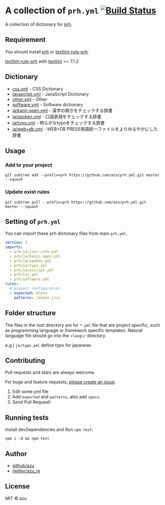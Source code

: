 # A collection of `prh.yml` [![Build Status](https://travis-ci.org/azu/prh.yml.svg?branch=master)](https://travis-ci.org/azu/prh.yml)

A collection of dictionary for [prh](https://github.com/vvakame/prh "prh").

## Requirement

You should install [prh](https://github.com/vvakame/prh "prh") or [textlint-rule-prh](https://github.com/azu/textlint-rule-prh/releases/tag/2.4.0 "textlint-rule-prh").

[textlint-rule-prh](https://github.com/azu/textlint-rule-prh/releases/tag/2.4.0 "textlint-rule-prh") with [textlint](https://github.com/textlint/textlint "textlint") >= 7.1.2

<!-- Don't edit. "Dictionary" is generated by .meta -->
## Dictionary 

- [css.yml](css.yml) -  CSS Dictionary
- [javascript.yml](javascript.yml) -  JavaScript Dictionary
- [other.yml](other.yml) -  Other
- [software.yml](software.yml) -  Software dictionary
- [ja/kanji-open.yml](ja/kanji-open.yml) -  漢字の開きをチェックする辞書
- [ja/spoken.yml](ja/spoken.yml) -  口語表現をチェックする辞書
- [ja/typo.yml](ja/typo.yml) -  明らかなtypoをチェックする辞書
- [ja/web+db.yml](ja/web+db.yml) -  WEB+DB PRESS用語統一ファイルをよりゆるやかにした辞書

## Usage

### Add to your project

    git subtree add --prefix=prh https://github.com/azu/prh.yml.git master --squash

### Update exist rules

    git subtree pull --prefix=prh https://github.com/azu/prh.yml.git master --squash

## Setting of `prh.yml`

You can import these prh dictionary files from main `prh.yml`.

```yml
version: 1
imports:
  - prh/ja/jser-info.yml
  - prh/ja/kanji-open.yml
  - prh/ja/spoken.yml
  - prh/ja/typo.yml
  - prh/javascript.yml
  - prh/css.yml
  - prh/software.yml
rules:
  # project configuration
  - expected: Almin
    patterns: /almin.js/i
```

## Folder structure

The files in the root directory are for `*.yml` file that are project specific, such as programming language or framework specific templates. 
Natural language file should go into the `<lang>/` directory.

e.g.) `ja/typo.yml` define typo for japanese.

## Contributing

Pull requests and stars are always welcome.

For bugs and feature requests, [please create an issue](https://github.com/azu/prh/issues).

1. Edit some.yml file
2. Add `expected` and `patterns`, also add `specs`.
3. Send Pull Request! 

## Running tests

Install devDependencies and Run `npm test`:

    npm i -d && npm test

## Author

- [github/azu](https://github.com/azu)
- [twitter/azu_re](https://twitter.com/azu_re)

## License

MIT © azu
